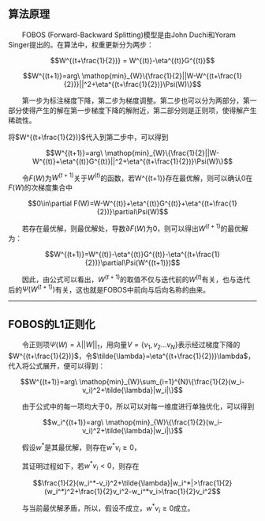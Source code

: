 ## 算法原理
&emsp;&emsp;FOBOS (Forward-Backward Splitting)模型是由John Duchi和Yoram Singer提出的。在算法中，权重更新分为两步：

$$W^{(t+\frac{1}{2})} = W^{(t)}-\eta^{(t)}G^{(t)}$$

$$W^{(t+1)}=arg\ \mathop{min}_{W}\{\frac{1}{2}||W-W^{(t+\frac{1}{2})}||^2+\eta^{(t+\frac{1}{2})}\Psi(W)\}$$

&emsp;&emsp;第一步为标注梯度下降，第二步为梯度调整。第二步也可以分为两部分，第一部分使得产生的解在第一步梯度下降的解附近，第二部分则是正则项，使得解产生稀疏性。

将$W^{(t+\frac{1}{2})}$代入到第二步中，可以得到

$$W^{(t+1)}=arg\ \mathop{min}_{W}\{\frac{1}{2}||W-W^{(t)}+\eta^{(t)}G^{(t)}||^2+\eta^{(t+\frac{1}{2})}\Psi(W)\}$$

&emsp;&emsp;令$F(W)$为$W^{(t+1)}$关于$W^{(t)}$的函数，若W^{(t+1)}存在最优解，则可以确认0在$F(W)$的次梯度集合中

$$0\in\partial F(W)=W-W^{(t)}+\eta^{(t)}G^{(t)}+\eta^{(t+\frac{1}{2})}\partial\Psi(W)$$

&emsp;&emsp;若存在最优解，则最优解处，导数$\partial{F(W)}$为0，则可以得出$W^{(t+1)}$的最优解为：

$$W^{(t+1)}=W^{(t)}-\eta^{(t)}G^{(t)}-\eta^{(t+\frac{1}{2})}\partial\Psi(W^{(t+1)})$$

&emsp;&emsp;因此，由公式可以看出，$W^{(t+1)}$的取值不仅与迭代前的$W^{(t)}$有关，也与迭代后的$\Psi(W^{(t+1)})$有关，这也就是FOBOS中前向与后向名称的由来。


----------

## FOBOS的L1正则化

&emsp;&emsp;令正则项$\Psi(W)=\lambda||W||_1$，用向量$V=\{v_1,v_2...v_N\}$表示经过梯度下降的$W^{(t+\frac{1}{2})}$，令$\tilde{\lambda}=\eta^{(t+\frac{1}{2})}\lambda$，代入将公式展开，便可以得到：

$$W^{(t+1)}=arg\ \mathop{min}_{W}\sum_{i=1}^{N}\{\frac{1}{2}(w_i-v_i)^2+\tilde{\lambda}|w_i|\}$$

&emsp;&emsp;由于公式中的每一项均大于0，所以可以对每一维度进行单独优化，可以得到

$$w_i^{(t+1)}=arg\ \mathop{min}_{W}\{\frac{1}{2}(w_i-v_i)^2+\tilde{\lambda}|w_i|\}$$

&emsp;&emsp;假设$w^*$是其最优解，则存在$w^*v_i\geq0$，

&emsp;&emsp;其证明过程如下，若$w^*v_i<0$，则存在

$$\frac{1}{2}(w_i^*-v_i)^2+\tilde{\lambda}|w_i^*|>\frac{1}{2}(w_i^*)^2+\frac{1}{2}v_i^2-w_i^*v_i>\frac{1}{2}v_i^2$$

&emsp;&emsp;与当前最优解矛盾，所以，假设不成立，$w^*v_i\geq0$成立。
